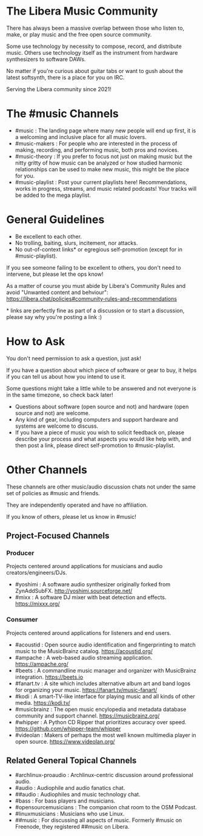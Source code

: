 # The Libera Music Community

There has always been a massive overlap between those who listen to, make, or play music and the free open source community.

Some use technology by necessity to compose, record, and distribute music.
Others use technology itself as the instrument from hardware synthesizers to software DAWs.

No matter if you're curious about guitar tabs or want to gush about the latest softsynth, there is a place for you on IRC.

Serving the Libera community since 2021!

# The #music Channels

- #music : The landing page where many new people will end up first, it is a welcoming and inclusive place for all music lovers.
- #music-makers : For people who are interested in the process of making, recording, and performing music, both pros and novices.
- #music-theory : If you prefer to focus not just on making music but the nitty gritty of how music can be analyzed or how studied harmonic relationships can be used to make new music, this might be the place for you.
- #music-playlist : Post your current playlists here! Recommendations, works in progress, streams, and music related podcasts! Your tracks will be added to the mega playlist.

# General Guidelines

- Be excellent to each other.
- No trolling, baiting, slurs, incitement, nor attacks.
- No out-of-context links* or egregious self-promotion (except for in #music-playlist).

If you see someone failing to be excellent to others, you don't need to intervene, but please let the ops know!

As a matter of course you must abide by Libera's Community Rules and avoid "Unwanted content and behviour": https://libera.chat/policies#community-rules-and-recommendations

\* links are perfectly fine as part of a discussion or to start a discussion, please say why you're posting a link :)

# How to Ask

You don't need permission to ask a question, just ask!

If you have a question about which piece of software or gear to buy, it helps if you can tell us about how you intend to use it.

Some questions might take a little while to be answered and not everyone is in the same timezone, so check back later!

- Questions about software (open source and not) and hardware (open source and not) are welcome.
- Any kind of gear, including computers and support hardware and systems are welcome to discuss.
- If you have a piece of music you wish to solicit feedback on, please describe your process and what aspects you would like help with, and then post a link, please direct self-promotion to #music-playlist.

# Other Channels

These channels are other music/audio discussion chats not under the same set of policies as #music and friends.

They are independently operated and have no affiliation.

If you know of others, please let us know in #music!

## Project-Focused Channels

### Producer

Projects centered around applications for musicians and audio creators/engineers/DJs.

- #yoshimi : A software audio synthesizer originally forked from ZynAddSubFX. http://yoshimi.sourceforge.net/
- #mixx    : A software DJ mixer with beat detection and effects. https://mixxx.org/

### Consumer

Projects centered around applications for listeners and end users.

- #acoustid : Open source audio identification and fingerprinting to match music to the MusicBrainz catalog. https://acoustid.org/
- #ampache : A web-based audio streaming application. https://ampache.org/
- #beets   : A commandline music manager and organizer with MusicBrainz integration. https://beets.io
- #fanart.tv : A site which includes alternative album art and band logos for organizing your music. https://fanart.tv/music-fanart/
- #kodi : A smart-TV-like interface for playing music and all kinds of other media. https://kodi.tv/
- #musicbrainz : The open music encylopedia and metadata database community and support channel. https://musicbrainz.org/
- #whipper : A Python CD Ripper that prioritizes accuracy over speed. https://github.com/whipper-team/whipper
- #videolan : Makers of perhaps the most well known multimedia player in open source. https://www.videolan.org/

## Related General Topical Channels

- #archlinux-proaudio : Archlinux-centric discussion around professional audio.
- #audio : Audiophile and audio fanatics chat.
- ##audio : Audiophiles and music technology chat.
- #bass : For bass players and musicians.
- #opensourcemusicians : The companion chat room to the OSM Podcast.
- #linuxmusicians : Musicians who use Linux.
- ##music : For discussing all aspects of music. Formerly #music on Freenode, they registered ##music on Libera.
